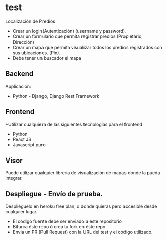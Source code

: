 # test

Localización de Predios

- Crear un login(Autenticación) (username y password).
- Crear un formulario que permita registrar predios (Propietario, Dirección)
- Crear un mapa que permita visualizar todos los predios registrados con sus ubicaciones. (Pin).
- Debe tener un buscador el mapa

## Backend
Applicación:
- Python - Django, Django Rest Framework

## Frontend 
*Utilizar cualquiera de las siguientes tecnologías para el frontend
- Python
- React JS
- Javascript puro

## Visor
Puede utilizar cualquier librería de visualización de mapas donde la pueda integrar.


## Despliegue - Envío de prueba.
Despliéguelo en heroku free plan, o donde quieras pero accesible desde cualquier lugar.

- El código fuente debe ser enviado a éste repositorio
- Bifurca éste repo ó crea tu fork en éste repo
- Envia un PR (Pull Request) con la URL del test y el código utilizado.

